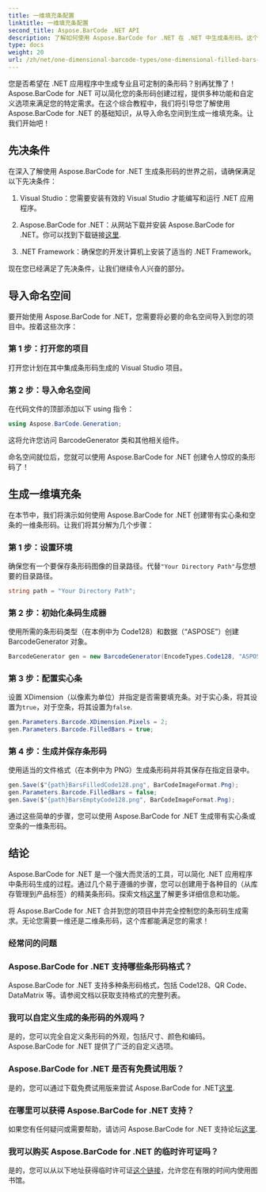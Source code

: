 ```yaml
---
title: 一维填充条配置
linktitle: 一维填充条配置
second_title: Aspose.BarCode .NET API
description: 了解如何使用 Aspose.BarCode for .NET 在 .NET 中生成条形码。这个综合教程涵盖了从导入命名空间到创建一维条形码的所有内容。
type: docs
weight: 20
url: /zh/net/one-dimensional-barcode-types/one-dimensional-filled-bars-configuration/
---
```


您是否希望在 .NET 应用程序中生成专业且可定制的条形码？别再犹豫了！ Aspose.BarCode for .NET 可以简化您的条形码创建过程，提供多种功能和自定义选项来满足您的特定需求。在这个综合教程中，我们将引导您了解使用 Aspose.BarCode for .NET 的基础知识，从导入命名空间到生成一维填充条。让我们开始吧！

## 先决条件

在深入了解使用 Aspose.BarCode for .NET 生成条形码的世界之前，请确保满足以下先决条件：

1. Visual Studio：您需要安装有效的 Visual Studio 才能编写和运行 .NET 应用程序。

2.  Aspose.BarCode for .NET：从网站下载并安装 Aspose.BarCode for .NET。你可以找到下载链接[这里](https://releases.aspose.com/barcode/net/).

3. .NET Framework：确保您的开发计算机上安装了适当的 .NET Framework。

现在您已经满足了先决条件，让我们继续令人兴奋的部分。

## 导入命名空间

要开始使用 Aspose.BarCode for .NET，您需要将必要的命名空间导入到您的项目中。按着这些次序：

### 第 1 步：打开您的项目
   打开您计划在其中集成条形码生成的 Visual Studio 项目。

### 第 2 步：导入命名空间
   在代码文件的顶部添加以下 using 指令：

   ```csharp
   using Aspose.BarCode.Generation;
   ```

   这将允许您访问 BarcodeGenerator 类和其他相关组件。

命名空间就位后，您就可以使用 Aspose.BarCode for .NET 创建令人惊叹的条形码了！

## 生成一维填充条

在本节中，我们将演示如何使用 Aspose.BarCode for .NET 创建带有实心条和空条的一维条形码。让我们将其分解为几个步骤：

### 第 1 步：设置环境
   确保您有一个要保存条形码图像的目录路径。代替`"Your Directory Path"`与您想要的目录路径。

   ```csharp
   string path = "Your Directory Path";
   ```

### 第 2 步：初始化条码生成器
   使用所需的条形码类型（在本例中为 Code128）和数据（“ASPOSE”）创建 BarcodeGenerator 对象。

   ```csharp
   BarcodeGenerator gen = new BarcodeGenerator(EncodeTypes.Code128, "ASPOSE");
   ```

### 第 3 步：配置实心条
   设置 XDimension（以像素为单位）并指定是否需要填充条。对于实心条，将其设置为`true`，对于空条，将其设置为`false`.

   ```csharp
   gen.Parameters.Barcode.XDimension.Pixels = 2;
   gen.Parameters.Barcode.FilledBars = true;
   ```

### 第 4 步：生成并保存条形码
   使用适当的文件格式（在本例中为 PNG）生成条形码并将其保存在指定目录中。

   ```csharp
   gen.Save($"{path}BarsFilledCode128.png", BarCodeImageFormat.Png);
   gen.Parameters.Barcode.FilledBars = false;
   gen.Save($"{path}BarsEmptyCode128.png", BarCodeImageFormat.Png);
   ```

通过这些简单的步骤，您可以使用 Aspose.BarCode for .NET 生成带有实心条或空条的一维条形码。

## 结论

Aspose.BarCode for .NET 是一个强大而灵活的工具，可以简化 .NET 应用程序中条形码生成的过程。通过几个易于遵循的步骤，您可以创建用于各种目的（从库存管理到产品标签）的精美条形码。探索文档[这里](https://reference.aspose.com/barcode/net/)了解更多详细信息和功能。

将 Aspose.BarCode for .NET 合并到您的项目中并完全控制您的条形码生成需求。无论您需要一维还是二维条形码，这个库都能满足您的需求！

### 经常问的问题

### Aspose.BarCode for .NET 支持哪些条形码格式？
Aspose.BarCode for .NET 支持多种条形码格式，包括 Code128、QR Code、DataMatrix 等。请参阅文档以获取支持格式的完整列表。

### 我可以自定义生成的条形码的外观吗？
是的，您可以完全自定义条形码的外观，包括尺寸、颜色和编码。 Aspose.BarCode for .NET 提供了广泛的自定义选项。

### Aspose.BarCode for .NET 是否有免费试用版？
是的，您可以通过下载免费试用版来尝试 Aspose.BarCode for .NET[这里](https://releases.aspose.com/).

### 在哪里可以获得 Aspose.BarCode for .NET 支持？
如果您有任何疑问或需要帮助，请访问 Aspose.BarCode for .NET 支持论坛[这里](https://forum.aspose.com/c/barcode/13).

### 我可以购买 Aspose.BarCode for .NET 的临时许可证吗？
是的，您可以从以下地址获得临时许可证[这个链接](https://purchase.aspose.com/temporary-license/)，允许您在有限的时间内使用图书馆。